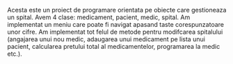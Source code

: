 Acesta este un proiect de programare orientata pe obiecte care gestioneaza un spital.
Avem 4 clase: medicament, pacient, medic, spital.
Am implementat un meniu care poate fi navigat apasand taste corespunzatoare unor cifre.
Am implementat tot felul de metode pentru modifcarea spitalului (angajarea unui nou medic, adaugarea unui medicament pe lista unui pacient, calcularea pretului total al medicamentelor, programarea la medic etc.).
